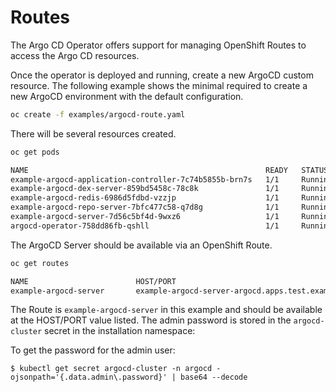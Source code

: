 # Routes

The Argo CD Operator offers support for managing OpenShift Routes to access the Argo CD resources.

Once the operator is deployed and running, create a new ArgoCD custom resource.
The following example shows the minimal required to create a new ArgoCD
environment with the default configuration.

``` bash
oc create -f examples/argocd-route.yaml
```

There will be several resources created.

``` bash
oc get pods
```

``` bash
NAME                                                     READY   STATUS    RESTARTS   AGE
example-argocd-application-controller-7c74b5855b-brn7s   1/1     Running   0          29s
example-argocd-dex-server-859bd5458c-78c8k               1/1     Running   0          29s
example-argocd-redis-6986d5fdbd-vzzjp                    1/1     Running   0          29s
example-argocd-repo-server-7bfc477c58-q7d8g              1/1     Running   0          29s
example-argocd-server-7d56c5bf4d-9wxz6                   1/1     Running   0          29s
argocd-operator-758dd86fb-qshll                          1/1     Running   0          51s
```

The ArgoCD Server should be available via an OpenShift Route.

``` bash
oc get routes
```

``` bash
NAME                        HOST/PORT                                               PATH   SERVICES                 PORT   TERMINATION     WILDCARD
example-argocd-server       example-argocd-server-argocd.apps.test.example.com              example-argocd-server    http   edge/Redirect   None
```

The Route is `example-argocd-server` in this example and should be available at the HOST/PORT value listed. The admin 
password is stored in the `argocd-cluster` secret in the installation namespace:

To get the password for the admin user:

```shell
$ kubectl get secret argocd-cluster -n argocd -ojsonpath='{.data.admin\.password}' | base64 --decode
```
